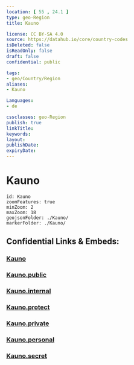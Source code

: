 ```yaml
---
location: [ 55 , 24.1 ] 
type: geo-Region
title: Kauno

license: CC BY-SA 4.0
source: https://datahub.io/core/country-codes
isDeleted: false
isReadOnly: false
draft: false
confidential: public

tags:
- geo/Country/Region
aliases:
- Kauno

Languages:
- de

cssclasses: geo-Region
publish: true
linkTitle: 
keywords: 
layout: 
publishDate: 
expiryDate: 
---
```


# Kauno

```leaflet
id: Kauno
zoomFeatures: true 
minZoom: 2 
maxZoom: 18
geojsonFolder: ./Kauno/
markerFolder: ./Kauno/
```


## Confidential Links & Embeds: 

### [Kauno](/_Standards/Earth/Continent/Europe/Europe~North/Lithuania/Counties~Lithuania/Kauno.md) 

### [Kauno.public](/_public/Earth/Continent/Europe/Europe~North/Lithuania/Counties~Lithuania/Kauno.public.md) 

### [Kauno.internal](/_internal/Earth/Continent/Europe/Europe~North/Lithuania/Counties~Lithuania/Kauno.internal.md) 

### [Kauno.protect](/_protect/Earth/Continent/Europe/Europe~North/Lithuania/Counties~Lithuania/Kauno.protect.md) 

### [Kauno.private](/_private/Earth/Continent/Europe/Europe~North/Lithuania/Counties~Lithuania/Kauno.private.md) 

### [Kauno.personal](/_personal/Earth/Continent/Europe/Europe~North/Lithuania/Counties~Lithuania/Kauno.personal.md) 

### [Kauno.secret](/_secret/Earth/Continent/Europe/Europe~North/Lithuania/Counties~Lithuania/Kauno.secret.md)

